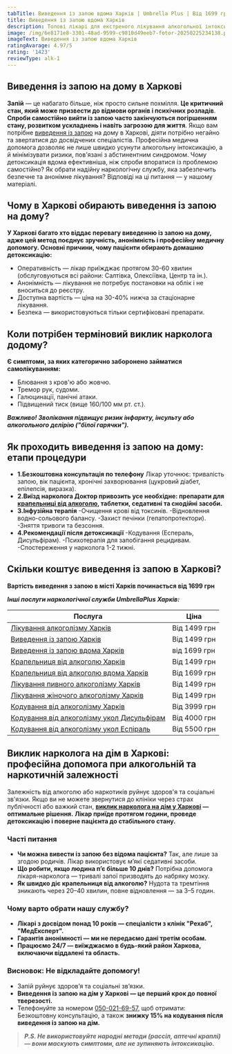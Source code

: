 ```yaml
---
tabTitle: Виведення із запою вдома Харків | Umbrella Plus | Від 1699 грн
title: Виведення із запою вдома Харків
description: Топові лікарі для екстреного лікування алкогольної інтоксикації
image: /img/6e8171e8-3301-48ad-9599-c9810d49eeb7-fotor-20250225234138.png
imageText: Виведення із запою вдома Харків
ratingAvarage: 4.97/5
rating: '1423'
reviewType: alk-1
---
```


## Виведення із запою на дому в Харкові

**Запій** — це набагато більше, ніж просто сильне похмілля. **Це критичний стан, який може призвести до відмови органів і психічних розладів**. **Спроби самостійно вийти із запою часто закінчуються погіршенням стану, розвитком ускладнень і навіть загрозою для життя**. Якщо вам потрібне [виведення із запою](https://umbrella-plus.com.ua/uk/kharkiv/vivod-iz-zapoia-kharkiv-ua/) на дому в Харкові, діяти потрібно негайно та звертатися до досвідчених спеціалістів. Професійна медична допомога дозволяє не лише швидко усунути алкогольну інтоксикацію, а й мінімізувати ризики, пов'язані з абстинентним синдромом. Чому детоксикація вдома ефективніша, ніж спроби впоратися із проблемою самостійно? Як обрати надійну наркологічну службу, яка забезпечить безпечне та анонімне лікування? Відповіді на ці питання — у нашому матеріалі.

## Чому в Харкові обирають виведення із запою на дому?

**У Харкові багато хто віддає перевагу виведенню із запою на дому, адже цей метод поєднує зручність, анонімність і професійну медичну допомогу. Основні причини, чому пацієнти обирають домашню детоксикацію:**

* Оперативність — лікар приїжджає протягом 30-60 хвилин (обслуговуються всі райони: Салтівка, Олексіївка, Центр та ін.).
* Анонімність — лікування не потребує постановки на облік і не вноситься до реєстру.
* Доступна вартість — ціна на 30-40% нижча за стаціонарне лікування.
* Безпека — використовуються тільки сертифіковані препарати.

## Коли потрібен терміновий виклик нарколога додому?

**Є симптоми, за яких категорично заборонено займатися самолікуванням:**

* Блювання з кров'ю або жовчю.
* Тремор рук, судоми.
* Галюцинації, панічні атаки.
* Підвищений тиск (вище 160/100 мм рт. ст.).

***Важливо! Зволікання підвищує ризик інфаркту, інсульту або алкогольного делірію ("білої гарячки").***

## Як проходить виведення із запою на дому: етапи процедури

* **1.Безкоштовна консультація по телефону**
  Лікар уточнює: тривалість запою, вік пацієнта, хронічні захворювання (цукровий діабет, епілепсія, виразка).
* **2.Виїзд нарколога
  Доктор привозить усе необхідне: препарати для [крапельниці від алкоголю](https://umbrella-plus.com.ua/uk/kharkiv/kapelnica_ot_alkogola_kharkiv-ua/), таблетки, седативні та снодійні засоби.**
* **3.Інфузійна терапія**
  -Очищення крові від токсинів.
  -Відновлення водно-сольового балансу.
  -Захист печінки (гепатопротектори).
  -Зняття тривоги та безсоння.
* **4.Рекомендації після детоксикації**
  -Кодування (Еспераль, Дисульфірам).
  -Психотерапія для запобігання рецидивам.
  -Спостереження у нарколога 1-2 тижні.

## Скільки коштує виведення із запою в Харкові?

**Вартість виведення з запою в місті Харків починається від 1699 грн**

***Інші послуги наркологічної служби UmbrellaPlus Харків:***

| Послуга                                                                                                                             | Ціна         |
| ----------------------------------------------------------------------------------------------------------------------------------- | ------------ |
| [Лікування алкоголізму Харків](https://umbrella-plus.com.ua/uk/kharkiv/lechenie-alkogolizma-kharkiv-ua/)                            | Від 1499 грн |
| [Виведення із запою Харків](https://umbrella-plus.com.ua/uk/kharkiv/vivod-iz-zapoia-kharkiv-ua/)                                    | Від 1499 грн |
| [Виведення із запою вдома Харків](https://umbrella-plus.com.ua/uk/kharkiv/vivod-iz-zapoia-na-domy-kharkiv-ua/)                      | від 1699 грн |
| [Крапельниця від алкоголю Харків](https://umbrella-plus.com.ua/uk/kharkiv/kapelnica_ot_alkogola_kharkiv-ua/)                        | Від 1499 грн |
| [Крапельниця від алкоголю вдома Харків](https://umbrella-plus.com.ua/uk/kharkiv/kapelnica_ot_alkogola_na_domy_kharkiv_ua/)          | Від 1699 грн |
| [Лікування пивного алкоголізму Харків](https://umbrella-plus.com.ua/uk/kharkiv/lechenie-pivnogo-alkogolizma-kharkiv-ua/)            | Від 1499 грн |
| [Лікування жіночого алкоголізму Харків](https://umbrella-plus.com.ua/uk/kharkiv/lechenie-jenskogo-alkogolizma-kharkiv-ua/)          | Від 1499 грн |
| [Кодування від алкоголізму Харків](https://umbrella-plus.com.ua/uk/kharkiv/kodirovka-ot-alkogolia-kharkiv-ua/)                      | Від 3999 грн |
| [Кодування від алкоголізму укол Дисульфірам](https://umbrella-plus.com.ua/uk/kharkiv/kodirovka-ot-alkogolia-disulfiram-kharkiv-ua/) | Від 4000 грн |
| [Кодування від алкоголізму укол Еспіраль](https://umbrella-plus.com.ua/uk/kharkiv/kodirovka-ot-alkogolizma-espiarl-kharkiv-ua/)     | Від 5500 грн |

## Виклик нарколога на дім в Харкові: професійна допомога при алкогольній та наркотичній залежності

Залежність від алкоголю або наркотиків руйнує здоров'я та соціальні зв'язки. Якщо ви не можете звернутися до клініки через страх публічності або важкий стан, **[виклик нарколога на дім у Харкові](https://umbrella-plus.com.ua/uk/kharkiv/kapelnica_ot_alkogola_kharkiv-ua/) — оптимальне рішення.** **Лікар приїде протягом години, проведе детоксикацію і поверне пацієнта до стабільного стану.**

### Часті питання

* **Чи можна вивести із запою без відома пацієнта?**
  Так, але лише за згодою родичів. Лікар використовує м’які седативні засоби.
* **Що робити, якщо людина п’є більше 10 днів?**
  Потрібна допомога лікаря-нарколога — тривалі запої призводять до набряку мозку.
* **Як швидко діє крапельниця від алкоголю?**
  Нудота та тремтіння зникають через 20–40 хвилин, повне відновлення — за 3–5 годин.

### Чому варто обрати нашу службу?

* **Лікарі з досвідом понад 10 років — спеціалісти з клінік "Рехаб", "МедЕксперт".**
* **Гарантія анонімності — ми не передаємо дані третім особам.**
* **Працюємо 24/7 — виїжджаємо в будь-який район Харкова, включаючи віддалені та область.**

### Висновок: Не відкладайте допомогу!

* Запій руйнує здоров’я та соціальні зв’язки.
* **Виведення із запою на дім у Харкові — це перший крок до повної тверезості.**
* Телефонуйте за номером [050-021-69-57](tel:0500216957), щоб отримати:
  Безкоштовну консультацію, а також **знижку 15% на кодування після виведення із запою на дім.**

> ***P.S. Не використовуйте народні методи (рассіл, аптечні краплі) — вони маскують симптоми, але не зупиняють інтоксикацію.***
